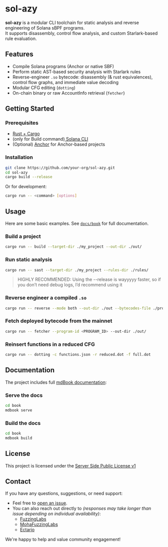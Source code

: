 # sol-azy

**sol-azy** is a modular CLI toolchain for static analysis and reverse engineering of Solana sBPF programs.  
It supports disassembly, control flow analysis, and custom Starlark-based rule evaluation.

## Features

- Compile Solana programs (Anchor or native SBF)
- Perform static AST-based security analysis with Starlark rules
- Reverse-engineer `.so` bytecode: disassembly (& rust equivalences), control flow graphs, and immediate value decoding
- Modular CFG editing (`dotting`)
- On-chain binary or raw AccountInfo retrieval (`fetcher`)

## Getting Started

### Prerequisites

- [Rust + Cargo](https://www.rust-lang.org/tools/install)
- (only for Build command)[ Solana CLI](https://docs.solana.com/cli/install-solana-cli-tools)
- (Optional) [Anchor](https://www.anchor-lang.com/) for Anchor-based projects

### Installation

```bash
git clone https://github.com/your-org/sol-azy.git
cd sol-azy
cargo build --release
````

Or for development:

```bash
cargo run -- <command> [options]
```

## Usage

Here are some basic examples. See [`docs/book`](docs/book) for full documentation.

### Build a project

```bash
cargo run -- build --target-dir ./my_project --out-dir ./out/
```

### Run static analysis

```bash
cargo run -- sast --target-dir ./my_project --rules-dir ./rules/
```

> HIGHLY RECOMMENDED: Using the --release is wayyyyy faster, so if you don’t need debug logs, I’d recommend using it

### Reverse engineer a compiled `.so`

```bash
cargo run -- reverse --mode both --out-dir ./out --bytecodes-file ./program.so --labeling --reduced
```

### Fetch deployed bytecode from the mainnet

```bash
cargo run -- fetcher --program-id <PROGRAM_ID> --out-dir ./out/
```

### Reinsert functions in a reduced CFG

```bash
cargo run -- dotting -c functions.json -r reduced.dot -f full.dot
```

## Documentation

The project includes full [mdBook documentation](https://github.com/FuzzingLabs/sol-azy/tree/master/docs):

### Serve the docs

```bash
cd book
mdbook serve
```

### Build the docs

```bash
cd book
mdbook build
```

## License

This project is licensed under the [Server Side Public License v1](./LICENSE)

## Contact

If you have any questions, suggestions, or need support:

- Feel free to [open an issue](https://github.com/FuzzingLabs/sol-azy/issues).
- You can also reach out directly to _(responses may take longer than issue depending on individual availability)_:
    - [FuzzingLabs](https://x.com/FuzzingLabs)
    - [MohaFuzzingLabs](https://github.com/MohaFuzzingLabs)
    - [Ectario](https://x.com/Ectari0)

We're happy to help and value community engagement!